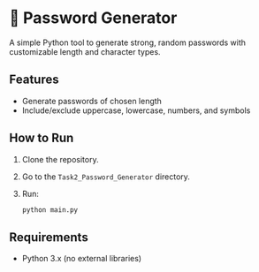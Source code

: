 # 🔐 Password Generator

A simple Python tool to generate strong, random passwords with customizable length and character types.

## Features

- Generate passwords of chosen length
- Include/exclude uppercase, lowercase, numbers, and symbols

## How to Run

1. Clone the repository.
2. Go to the `Task2_Password_Generator` directory.
3. Run:

    ```bash
    python main.py
    ```

## Requirements

- Python 3.x (no external libraries)



